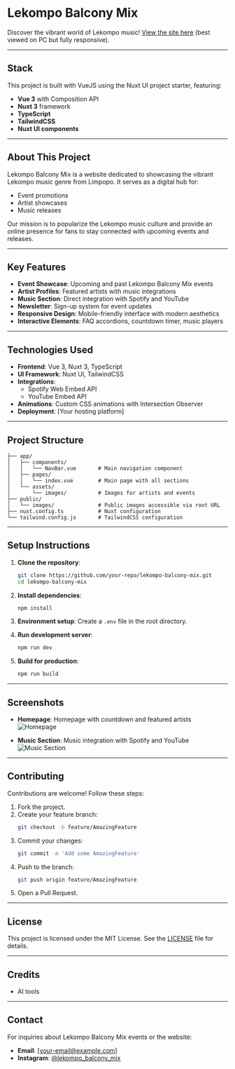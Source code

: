 # Lekompo Balcony Mix

Discover the vibrant world of Lekompo music! [View the site here](#) (best viewed on PC but fully responsive).

---

## Stack

This project is built with VueJS using the Nuxt UI project starter, featuring:

- **Vue 3** with Composition API
- **Nuxt 3** framework
- **TypeScript**
- **TailwindCSS**
- **Nuxt UI components**

---

## About This Project

Lekompo Balcony Mix is a website dedicated to showcasing the vibrant Lekompo music genre from Limpopo. It serves as a digital hub for:

- Event promotions
- Artist showcases
- Music releases

Our mission is to popularize the Lekompo music culture and provide an online presence for fans to stay connected with upcoming events and releases.

---

## Key Features

- **Event Showcase**: Upcoming and past Lekompo Balcony Mix events
- **Artist Profiles**: Featured artists with music integrations
- **Music Section**: Direct integration with Spotify and YouTube
- **Newsletter**: Sign-up system for event updates
- **Responsive Design**: Mobile-friendly interface with modern aesthetics
- **Interactive Elements**: FAQ accordions, countdown timer, music players

---

## Technologies Used

- **Frontend**: Vue 3, Nuxt 3, TypeScript
- **UI Framework**: Nuxt UI, TailwindCSS
- **Integrations**:
    - Spotify Web Embed API
    - YouTube Embed API
- **Animations**: Custom CSS animations with Intersection Observer
- **Deployment**: [Your hosting platform]

---

## Project Structure

```
├── app/
│   ├── components/
│   │   └── NavBar.vue       # Main navigation component
│   ├── pages/
│   │   └── index.vue        # Main page with all sections
│   └── assets/
│       └── images/          # Images for artists and events
├── public/
│   └── images/              # Public images accessible via root URL
├── nuxt.config.ts           # Nuxt configuration
└── tailwind.config.js       # TailwindCSS configuration
```

---

## Setup Instructions

1. **Clone the repository**:
     ```bash
     git clone https://github.com/your-repo/lekompo-balcony-mix.git
     cd lekompo-balcony-mix
     ```

2. **Install dependencies**:
     ```bash
     npm install
     ```

3. **Environment setup**:
     Create a `.env` file in the root directory.

4. **Run development server**:
     ```bash
     npm run dev
     ```

5. **Build for production**:
     ```bash
     npm run build
     ```

---

## Screenshots

- **Homepage**: Homepage with countdown and featured artists  
    ![Homepage](#)

- **Music Section**: Music integration with Spotify and YouTube  
    ![Music Section](#)

---

## Contributing

Contributions are welcome! Follow these steps:

1. Fork the project.
2. Create your feature branch:
     ```bash
     git checkout -b feature/AmazingFeature
     ```
3. Commit your changes:
     ```bash
     git commit -m 'Add some AmazingFeature'
     ```
4. Push to the branch:
     ```bash
     git push origin feature/AmazingFeature
     ```
5. Open a Pull Request.

---

## License

This project is licensed under the MIT License. See the [LICENSE](LICENSE) file for details.

---

## Credits

- AI tools 
---

## Contact

For inquiries about Lekompo Balcony Mix events or the website:

- **Email**: [your-email@example.com]
- **Instagram**: [@lekompo_balcony_mix](https://instagram.com/lekompo_balcony_mix)